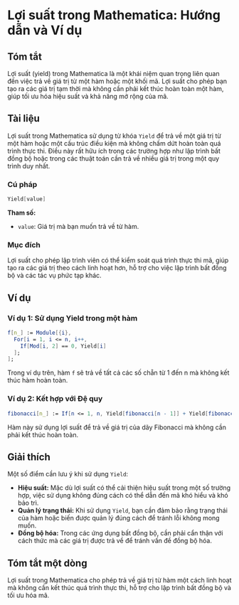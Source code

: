 <!--
Meta Description: # Lợi suất trong Mathematica: Hướng dẫn và Ví dụ ## Tóm tắt Lợi suất (yield) trong Mathematica là một khái niệm quan trọng liên quan đến việc trả về g...
Meta Keywords: một, suất, trong, hàm, yield
-->

# Lợi suất trong Mathematica: Hướng dẫn và Ví dụ

## Tóm tắt
Lợi suất (yield) trong Mathematica là một khái niệm quan trọng liên quan đến việc trả về giá trị từ một hàm hoặc một khối mã. Lợi suất cho phép bạn tạo ra các giá trị tạm thời mà không cần phải kết thúc hoàn toàn một hàm, giúp tối ưu hóa hiệu suất và khả năng mở rộng của mã.

## Tài liệu
Lợi suất trong Mathematica sử dụng từ khóa `Yield` để trả về một giá trị từ một hàm hoặc một cấu trúc điều kiện mà không chấm dứt hoàn toàn quá trình thực thi. Điều này rất hữu ích trong các trường hợp như lập trình bất đồng bộ hoặc trong các thuật toán cần trả về nhiều giá trị trong một quy trình duy nhất.

### Cú pháp
```mathematica
Yield[value]
```
**Tham số:**
- `value`: Giá trị mà bạn muốn trả về từ hàm.

### Mục đích
Lợi suất cho phép lập trình viên có thể kiểm soát quá trình thực thi mã, giúp tạo ra các giá trị theo cách linh hoạt hơn, hỗ trợ cho việc lập trình bất đồng bộ và các tác vụ phức tạp khác.

## Ví dụ
### Ví dụ 1: Sử dụng Yield trong một hàm
```mathematica
f[n_] := Module[{i},
  For[i = 1, i <= n, i++,
    If[Mod[i, 2] == 0, Yield[i]
  ];
];
```
Trong ví dụ trên, hàm `f` sẽ trả về tất cả các số chẵn từ 1 đến n mà không kết thúc hàm hoàn toàn.

### Ví dụ 2: Kết hợp với Đệ quy
```mathematica
fibonacci[n_] := If[n <= 1, n, Yield[fibonacci[n - 1]] + Yield[fibonacci[n - 2]]]
```
Hàm này sử dụng lợi suất để trả về giá trị của dãy Fibonacci mà không cần phải kết thúc hoàn toàn.

## Giải thích
Một số điểm cần lưu ý khi sử dụng `Yield`:
- **Hiệu suất:** Mặc dù lợi suất có thể cải thiện hiệu suất trong một số trường hợp, việc sử dụng không đúng cách có thể dẫn đến mã khó hiểu và khó bảo trì.
- **Quản lý trạng thái:** Khi sử dụng `Yield`, bạn cần đảm bảo rằng trạng thái của hàm hoặc biến được quản lý đúng cách để tránh lỗi không mong muốn.
- **Đồng bộ hóa:** Trong các ứng dụng bất đồng bộ, cần phải cẩn thận với cách thức mà các giá trị được trả về để tránh vấn đề đồng bộ hóa.

## Tóm tắt một dòng
Lợi suất trong Mathematica cho phép trả về giá trị từ hàm một cách linh hoạt mà không cần kết thúc quá trình thực thi, hỗ trợ cho lập trình bất đồng bộ và tối ưu hóa mã.
